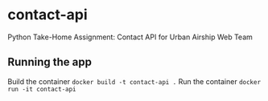 # contact-api
Python Take-Home Assignment: Contact API for Urban Airship Web Team

## Running the app
Build the container
```docker build -t contact-api .```
Run the container
```docker run -it contact-api```
